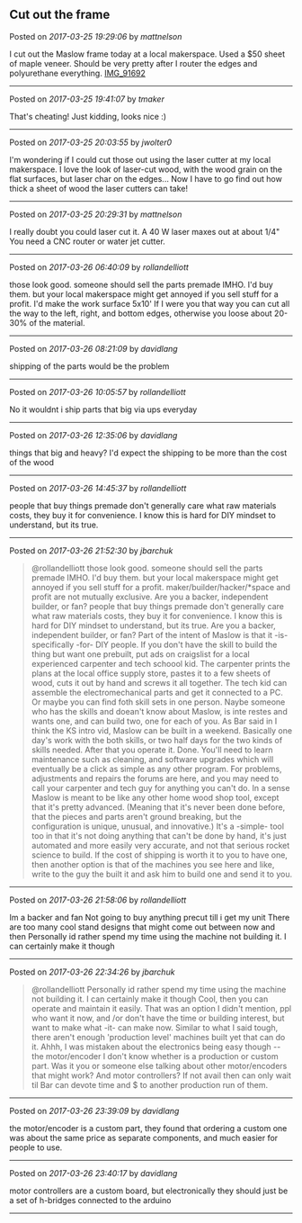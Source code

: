 ## Cut out the frame
Posted on *2017-03-25 19:29:06* by *mattnelson*

I cut out the Maslow frame today at a local makerspace.  Used a $50 sheet of maple veneer.  Should be very pretty after I router the edges and polyurethane everything.   [IMG_91692](//muut.com/u/maslowcnc/s3/:maslowcnc:cnAI:img_91692.jpg.jpg)

---

Posted on *2017-03-25 19:41:07* by *tmaker*

That's cheating!  Just kidding, looks nice :)

---

Posted on *2017-03-25 20:03:55* by *jwolter0*

I'm wondering if I could cut those out using the laser cutter at my local makerspace.  I love the look of laser-cut wood, with the wood grain on the flat surfaces, but laser char on the edges...  Now I have to go find out how thick a sheet of wood the laser cutters can take!

---

Posted on *2017-03-25 20:29:31* by *mattnelson*

I really doubt you could laser cut it.  A 40 W laser maxes out at about 1/4"  You need a CNC router or water jet cutter.

---

Posted on *2017-03-26 06:40:09* by *rollandelliott*

those look good. someone should sell the parts premade IMHO. I'd buy them.  but your local makerspace might get annoyed if you sell stuff for a profit. I'd make the work surface 5x10' If I were you that way you can cut all the way to the left, right, and bottom edges, otherwise you loose about 20-30% of the material.

---

Posted on *2017-03-26 08:21:09* by *davidlang*

shipping of the parts would be the problem

---

Posted on *2017-03-26 10:05:57* by *rollandelliott*

No it wouldnt i ship parts that big via ups everyday

---

Posted on *2017-03-26 12:35:06* by *davidlang*

things that big and heavy? I'd expect the shipping to be more than the cost of the wood

---

Posted on *2017-03-26 14:45:37* by *rollandelliott*

people that buy things premade don't generally care what raw materials costs, they buy it for convenience. I know this is hard for DIY mindset to understand, but its true.

---

Posted on *2017-03-26 21:52:30* by *jbarchuk*

> @rollandelliott
> those look good. someone should sell the parts premade IMHO. I'd buy them. but your local makerspace might get annoyed if you sell stuff for a profit.
maker/builder/hacker/*space and profit are not mutually exclusive.
Are you a backer, independent builder, or fan? 
> people that buy things premade don't generally care what raw materials costs, they buy it for convenience. I know this is hard for DIY mindset to understand, but its true.
Are you a backer, independent builder, or fan? Part of the intent of Maslow is that it -is- specifically -for- DIY people. If you don't have the skill to build the thing but want one prebuilt, put ads on craigslist for a local experienced carpenter and tech schoool kid. The carpenter prints the plans at the local office supply store, pastes it to a few sheets of wood, cuts it out by hand and screws it all together. The tech kid can assemble the electromechanical parts and get it connected to a PC. Or maybe you can find foth skill sets in one person. Naybe someone who has the skills and doean't know about Maslow, is inte restes and wants one, and can build two, one for each of you. As Bar said in I think the KS intro vid, Maslow can be built in a weekend. Basically one day's work with the both skills, or two half days for the two kinds of skills needed. After that you operate it. Done.
You'll need to learn maintenance such as cleaning, and software upgrades which will eventually be a click as simple as any other program. For problems, adjustments and repairs the forums are here, and you may need to call your carpenter and tech guy for anything you can't do.
In a sense Maslow is meant to be like any other home wood shop tool, except that it's pretty advanced. (Meaning that it's never been done before, that the pieces and parts aren't ground breaking, but the configuration is unique, unusual, and innovative.) It's a -simple- tool too in that it's not doing anything that can't be done by hand, it's just automated and more easily very accurate, and not that serious rocket science to build.
If the cost of shipping is worth it to you to have one, then another option is that of the machines you see here and like, write to the guy the built it and ask him to build one and send it to you.

---

Posted on *2017-03-26 21:58:06* by *rollandelliott*

Im a backer and fan 
Not going to buy anything precut till i get my unit
There are too many cool stand designs that might come out between now and then
Personally id rather spend my time using the machine not building it.  I can certainly make it though

---

Posted on *2017-03-26 22:34:26* by *jbarchuk*

> @rollandelliott
> Personally id rather spend my time using the machine not building it. I can certainly make it though
Cool, then you can operate and maintain it easily. That was an option I didn't mention, ppl who want it now, and /or don't have the time or building interest, but want to make what -it- can make now. Similar to what I said tough, there aren't enough 'production level' machines built yet that can do it. Ahhh, I was mistaken about the electronics being easy though -- the motor/encoder I don't know whether is a production or custom part. Was it you or someone else talking about other motor/encoders that might work? And motor controllers? If not avail then can only wait til Bar can devote time and $ to another production run of them.

---

Posted on *2017-03-26 23:39:09* by *davidlang*

the motor/encoder is a custom part, they found that ordering a custom one was about the same price as separate components, and much easier for people to use.

---

Posted on *2017-03-26 23:40:17* by *davidlang*

motor controllers are a custom board, but electronically they should just be a set of h-bridges connected to the arduino

---

